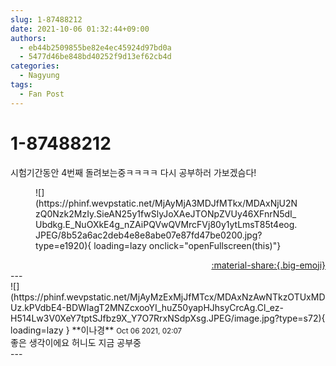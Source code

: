 ```yaml
---
slug: 1-87488212
date: 2021-10-06 01:32:44+09:00
authors:
  - eb44b2509855be82e4ec45924d97bd0a
  - 5477d46be848bd40252f9d13ef62cb4d
categories:
  - Nagyung
tags:
  - Fan Post
---
```


# 1-87488212

<div class="post-container" markdown="1">
<div class="content-container md-sidebar__scrollwrap" markdown="1">

시험기간동안 4번째 돌려보는중ㅋㅋㅋㅋ 다시 공부하러 가보겠슴다!
<figure markdown="1">
![](https://phinf.wevpstatic.net/MjAyMjA3MDJfMTkx/MDAxNjU2NzQ0Nzk2MzIy.SieAN25y1fwSlyJoXAeJTONpZVUy46XFnrN5dI_Ubdkg.E_NuOXkE4g_nZAiPQVwQVMrcFVj80y1ytLmsT85t4eog.JPEG/8b52a6ac2deb4e8e8abe07e87fd47be0200.jpg?type=e1920){ loading=lazy onclick="openFullscreen(this)"}
</figure>


</div>
</div>

<div style="text-align: right;" markdown="1">
<a href="https://weverse.io/fromis9/fanpost/1-87488212" style="text-align: right;">:material-share:{.big-emoji}</a>
</div>
---

<div class="comments-container md-sidebar__scrollwrap" markdown="1">
<div class="comment" markdown="1">
<div class='id-container' markdown="1">
![](https://phinf.wevpstatic.net/MjAyMzExMjJfMTcx/MDAxNzAwNTkzOTUxMDUz.kPVdbE4-BDWIagT2MNZcxooYI_huZ50yapHJhsyCrcAg.Cl_ez-H514Lw3V0XeY7tptSJfbz9X_Y7O7RrxNSdpXsg.JPEG/image.jpg?type=s72){ loading=lazy }
**<span class="artist">이나경</span>** <small>Oct 06 2021, 02:07</small><br>
</div>
<div class='comment-body' markdown="1">
좋은 생각이에요 허니도 지금 공부중
</div>
</div>
</div>
---
